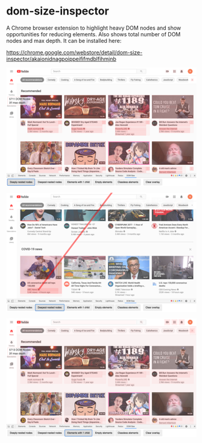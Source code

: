 # dom-size-inspector

A Chrome browser extension to highlight heavy DOM nodes and show opportunities for reducing elements. Also shows total number of DOM nodes and max depth. It can be installed here:

https://chrome.google.com/webstore/detail/dom-size-inspector/akaionidnagpoippeififmdblfihmjnb

![Highlighting deeply-nested DOM nodes](./img/dom-size-inspector-deeplyNested.png)

![Highlighting the deepest-nested DOM nodes](./img/dom-size-inspector-deepestNested.png)

![Highlighting DOM nodes with only one child](./img/dom-size-inspector-oneChild.png)

